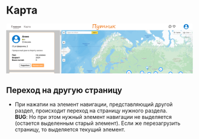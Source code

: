 # Карта

![nav](assets/image.png)

## Переход на другую страницу

-   При нажатии на элемент навигации, представляющий другой раздел, происходит переход на страницу нужного раздела.  
    **BUG**: Но при этом нужный элемент навигации не выделяется (остается выделенным старый элемент).
    Если же перезагрузить страницу, то выделяется текущий элемент.
